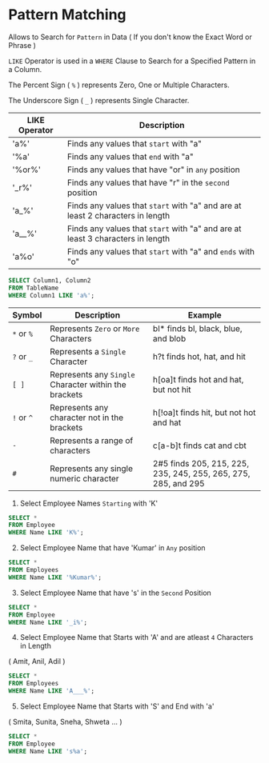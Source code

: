 # Pattern Matching

Allows to Search for `Pattern` in Data ( If you don't know the Exact Word or Phrase )

`LIKE` Operator is used in a `WHERE` Clause to Search for a Specified Pattern in a Column.

The Percent Sign ( `%` ) represents Zero, One or Multiple Characters.

The Underscore Sign ( `_` ) represents Single Character.

LIKE Operator |	Description
--- | ---
'a%' |	Finds any values that `start` with "a"
'%a'	| Finds any values that `end` with "a"
'%or%' |	Finds any values that have "or" in `any` position
'\_r%'	| Finds any values that have "r" in the `second` position
'a_%'	| Finds any values that `start` with "a" and are at least 2 characters in length
'a__%' |	Finds any values that `start` with "a" and are at least 3 characters in length
'a%o' | Finds any values that `start` with "a" and `ends` with "o"

```SQL
SELECT Column1, Column2
FROM TableName
WHERE Column1 LIKE 'a%';
```
Symbol | Description |	Example
--- | --- | ---
`*` or `%` |	Represents `Zero` or `More` Characters | bl* finds bl, black, blue, and blob
`?` or `_` |	Represents a `Single` Character |	h?t finds hot, hat, and hit
`[ ]` |	Represents any `Single` Character within the brackets |	h\[oa]t finds hot and hat, but not hit
`!` or `^` |	Represents any character not in the brackets | h\[!oa]t finds hit, but not hot and hat
`-`	| Represents a range of characters | c\[a-b]t finds cat and cbt
`#`	| Represents any single numeric character |	2#5 finds 205, 215, 225, 235, 245, 255, 265, 275, 285, and 295

1. Select Employee Names `Starting` with 'K'
```SQL
SELECT * 
FROM Employee
WHERE Name LIKE 'K%';
```

2. Select Employee Name that have 'Kumar' in `Any` position
```SQL
SELECT * 
FROM Employees
WHERE Name LIKE '%Kumar%';
```

3. Select Employee Name that have 's' in the `Second` Position
```SQL
SELECT * 
FROM Employee
WHERE Name LIKE '_i%';
```

4. Select Employee Name that Starts with 'A' and are atleast `4` Characters in Length

( Amit, Anil, Adil )

```SQL
SELECT * 
FROM Employees
WHERE Name LIKE 'A___%';
```

5. Select Employee Name that Starts with 'S' and End with 'a'

( Smita, Sunita, Sneha, Shweta ... )

```SQL
SELECT * 
FROM Employee
WHERE Name LIKE 's%a';
```
